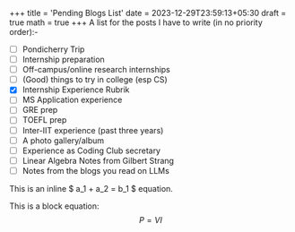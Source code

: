 +++
title = 'Pending Blogs List'
date = 2023-12-29T23:59:13+05:30
draft = true
math = true
+++
A list for the posts I have to write (in no priority order):-

- [ ] Pondicherry Trip
- [ ] Internship preparation
- [ ] Off-campus/online research internships
- [ ] (Good) things to try in college (esp CS)
- [X] Internship Experience Rubrik
- [ ] MS Application experience
- [ ] GRE prep
- [ ] TOEFL prep
- [ ] Inter-IIT experience (past three years)
- [ ] A photo gallery/album
- [ ] Experience as Coding Club secretary
- [ ] Linear Algebra Notes from Gilbert Strang
- [ ] Notes from the blogs you read on LLMs

This is an inline $ a_1 + a_2 = b_1 $ equation.

This is a block equation: 
$$ P = VI $$